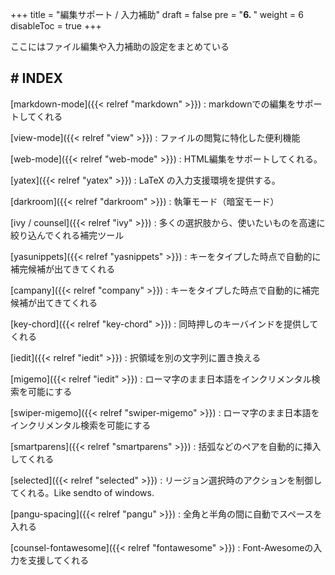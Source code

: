 +++
title = "編集サポート / 入力補助"
draft = false
pre = "<b>6. </b>"
weight = 6
disableToc = true
+++

ここにはファイル編集や入力補助の設定をまとめている


## # INDEX

[markdown-mode]({{< relref "markdown" >}})
: markdownでの編集をサポートしてくれる

[view-mode]({{< relref "view" >}})
: ファイルの閲覧に特化した便利機能

[web-mode]({{< relref "web-mode" >}})
: HTML編集をサポートしてくれる。

[yatex]({{< relref "yatex" >}})
: LaTeX の入力支援環境を提供する。

[darkroom]({{< relref "darkroom" >}})
: 執筆モード（暗室モード）

[ivy / counsel]({{< relref "ivy" >}})
: 多くの選択肢から、使いたいものを高速に絞り込んでくれる補完ツール

[yasunippets]({{< relref "yasnippets" >}})
: キーをタイプした時点で自動的に補完候補が出てきてくれる

[campany]({{< relref "company" >}})
: キーをタイプした時点で自動的に補完候補が出てきてくれる

[key-chord]({{< relref "key-chord" >}})
: 同時押しのキーバインドを提供してくれる

[iedit]({{< relref "iedit" >}})
: 択領域を別の文字列に置き換える

[migemo]({{< relref "iedit" >}})
: ローマ字のまま日本語をインクリメンタル検索を可能にする

[swiper-migemo]({{< relref "swiper-migemo" >}})
: ローマ字のまま日本語をインクリメンタル検索を可能にする

[smartparens]({{< relref "smartparens" >}})
: 括弧などのペアを自動的に挿入してくれる

[selected]({{< relref "selected" >}})
: リージョン選択時のアクションを制御してくれる。Like sendto of windows.

[pangu-spacing]({{< relref "pangu" >}})
: 全角と半角の間に自動でスペースを入れる

[counsel-fontawesome]({{< relref "fontawesome" >}})
: Font-Awesomeの入力を支援してくれる

